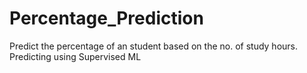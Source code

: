 # Percentage_Prediction
Predict the percentage of an student based on the no. of study hours. Predicting using Supervised ML
